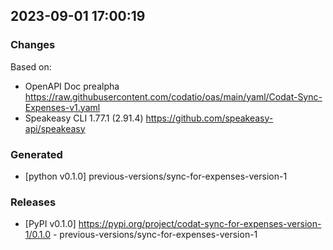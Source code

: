 

## 2023-09-01 17:00:19
### Changes
Based on:
- OpenAPI Doc prealpha https://raw.githubusercontent.com/codatio/oas/main/yaml/Codat-Sync-Expenses-v1.yaml
- Speakeasy CLI 1.77.1 (2.91.4) https://github.com/speakeasy-api/speakeasy
### Generated
- [python v0.1.0] previous-versions/sync-for-expenses-version-1
### Releases
- [PyPI v0.1.0] https://pypi.org/project/codat-sync-for-expenses-version-1/0.1.0 - previous-versions/sync-for-expenses-version-1